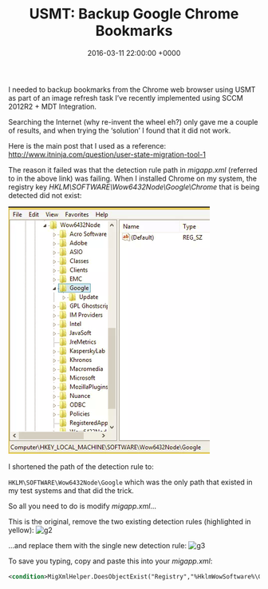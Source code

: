 ﻿---
layout: post
title:  "USMT: Backup Google Chrome Bookmarks"
date:   2016-03-11 22:00:00 +0000
categories: USMT
tags: [usmt, backup, bookmarks, google, chrome]
---
I needed to backup bookmarks from the Chrome web browser using USMT as part of an image refresh task I’ve recently implemented using SCCM 2012R2 + MDT Integration.

Searching the Internet (why re-invent the wheel eh?) only gave me a couple of results, and when trying the ‘solution’ I found that it did not work.

Here is the main post that I used as a reference: http://www.itninja.com/question/user-state-migration-tool-1

The reason it failed was that the detection rule path in *migapp.xml* (referred to in the above link) was failing. When I installed Chrome on my system, the registry key *HKLM\SOFTWARE\Wow6432Node\Google\Chrome* that is being detected did not exist:

![g1](/assets/images/g1.PNG)

I shortened the path of the detection rule to: 

```HKLM\SOFTWARE\Wow6432Node\Google``` which was the only path that existed in my test systems and that did the trick.

So all you need to do is modify *migapp.xml*…

This is the original, remove the two existing detection rules (highlighted in yellow):
![g2](/assets/images/g2.PNG)

…and replace them with the single new detection rule:
![g3](/assets/images/g3.PNG)

To save you typing, copy and paste this into your *migapp.xml*:

```xml
<condition>MigXmlHelper.DoesObjectExist("Registry","%HklmWowSoftware%\Google\")</condition>
```